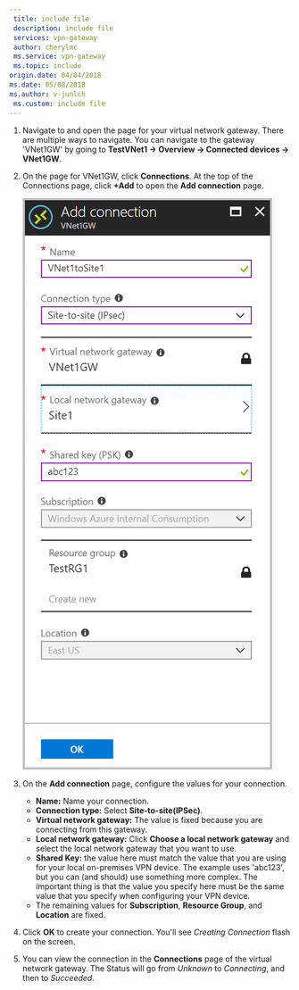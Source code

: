 ```yaml
---
 title: include file
 description: include file
 services: vpn-gateway
 author: cherylmc
 ms.service: vpn-gateway
 ms.topic: include
origin.date: 04/04/2018
ms.date: 05/08/2018
ms.author: v-junlch
 ms.custom: include file
---
```

1. Navigate to and open the page for your virtual network gateway. There are multiple ways to navigate. You can navigate to the gateway 'VNet1GW' by going to **TestVNet1 -> Overview -> Connected devices -> VNet1GW**.
2. On the page for VNet1GW, click **Connections**. At the top of the Connections page, click **+Add** to open the **Add connection** page.

    ![Create Site-to-Site connection](./media/vpn-gateway-add-site-to-site-connection-portal-include/configure-site-to-site-connection.png)
3. On the **Add connection** page, configure the values for your connection.

    - **Name:** Name your connection.
    - **Connection type:** Select **Site-to-site(IPSec)**.
    - **Virtual network gateway:** The value is fixed because you are connecting from this gateway.
    - **Local network gateway:** Click **Choose a local network gateway** and select the local network gateway that you want to use.
    - **Shared Key:** the value here must match the value that you are using for your local on-premises VPN device. The example uses 'abc123', but you can (and should) use something more complex. The important thing is that the value you specify here must be the same value that you specify when configuring your VPN device.
    - The remaining values for **Subscription**, **Resource Group**, and **Location** are fixed.

4. Click **OK** to create your connection. You'll see *Creating Connection* flash on the screen.
5. You can view the connection in the **Connections** page of the virtual network gateway. The Status will go from *Unknown* to *Connecting*, and then to *Succeeded*.

<!-- ms.date: 05/08/2018 -->